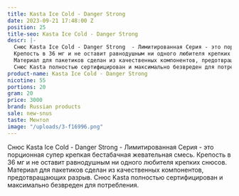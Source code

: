 ```yaml
---
title: Kasta Ice Cold - Danger Strong
date: 2023-09-21 17:48:00 Z
position: 25
title-seo: Kasta Ice Cold - Danger Strong
descr: |-
  Снюс Kasta Ice Cold - Danger Strong  - Лимитированная Серия - это порционная супер крепкая бестабачная жевательная смесь.
  Крепость в 36 мг и не оставит равнодушным ни одного любителя крепких снюсов.
  Материал для пакетиков сделан из качественных компонентов, предотвращающих разрыв.
  Снюс Kasta полностью сертифицирован и максимально безвреден для потребления.
product-name: Kasta Ice Cold - Danger Strong
nicotine: 55
portions: 20
gram: 20
price: 3000
brand: Russian products
sale: new-snus
taste: Ментол
image: "/uploads/3-f16996.png"
---
```


Снюс Kasta Ice Cold - Danger Strong  - Лимитированная Серия - это порционная супер крепкая бестабачная жевательная смесь.
Крепость в 36 мг и не оставит равнодушным ни одного любителя крепких снюсов.
Материал для пакетиков сделан из качественных компонентов, предотвращающих разрыв.
Снюс Kasta полностью сертифицирован и максимально безвреден для потребления.